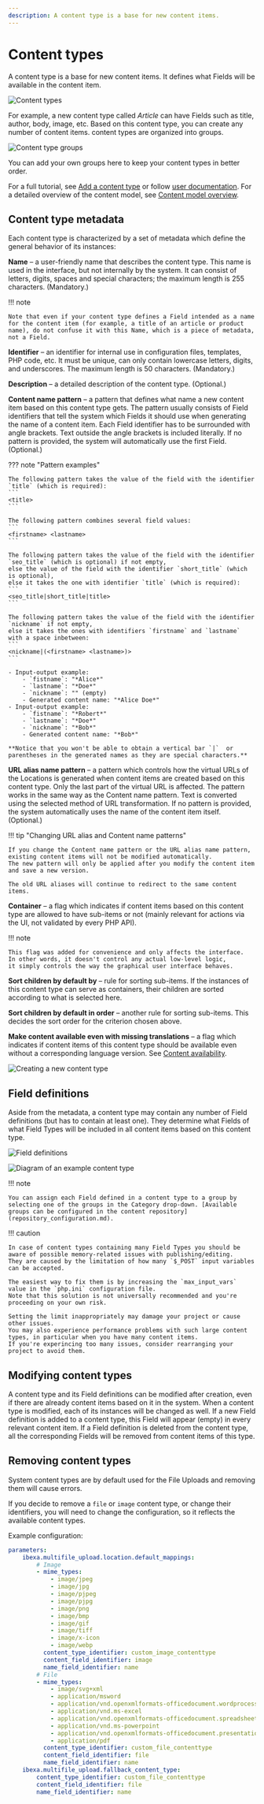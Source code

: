 ```yaml
---
description: A content type is a base for new content items.
---
```


# Content types

A content type is a base for new content items.
It defines what Fields will be available in the content item.

![Content types](admin_panel_content_types.png "Content types")

For example, a new content type called *Article* can have Fields such as title, author, body, image, etc.
Based on this content type, you can create any number of content items.
content types are organized into groups.

![Content type groups](admin_panel_content_type_groups.png "Content type groups")

You can add your own groups here to keep your content types in better order.

For a full tutorial, see [Add a content type](first_steps.md#add-a-content-type) or follow [user documentation](https://doc.ibexa.co/projects/userguide/en/latest/content_management/create_edit_content_types/).
For a detailed overview of the content model, see [Content model overview](content_model.md).

## Content type metadata

Each content type is characterized by a set of metadata which define the general behavior of its instances:

**Name** – a user-friendly name that describes the content type. This name is used in the interface, but not internally by the system. It can consist of letters, digits, spaces and special characters; the maximum length is 255 characters. (Mandatory.)

!!! note

    Note that even if your content type defines a Field intended as a name for the content item (for example, a title of an article or product name), do not confuse it with this Name, which is a piece of metadata, not a Field.

**Identifier** –
an identifier for internal use in configuration files, templates, PHP code, etc.
It must be unique, can only contain lowercase letters, digits, and underscores.
The maximum length is 50 characters. (Mandatory.)

**Description** –
a detailed description of the content type. (Optional.)

<a id="content-name-pattern"></a>
**Content name pattern** –
a pattern that defines what name a new content item based on this content type gets.
The pattern usually consists of Field identifiers that tell the system which Fields it should use when generating the name of a content item.
Each Field identifier has to be surrounded with angle brackets.
Text outside the angle brackets is included literally.
If no pattern is provided, the system will automatically use the first Field. (Optional.)

??? note "Pattern examples"

    The following pattern takes the value of the field with the identifier `title` (which is required):
    ```
    <title>
    ```

    The following pattern combines several field values:
    ```
    <firstname> <lastname>
    ```

    The following pattern takes the value of the field with the identifier `seo_title` (which is optional) if not empty,
    else the value of the field with the identifier `short_title` (which is optional),
    else it takes the one with identifier `title` (which is required):
    ```
    <seo_title|short_title|title>
    ```

    The following pattern takes the value of the field with the identifier `nickname` if not empty,
    else it takes the ones with identifiers `firstname` and `lastname` with a space inbetween:
    ```
    <nickname|(<firstname> <lastname>)>
    ```

    - Input-output example:
        - `fistname`: "*Alice*"
        - `lastname`: "*Doe*"
        - `nickname`: "" (empty)
        - Generated content name: "*Alice Doe*"
    - Input-output example:
        - `fistname`: "*Robert*"
        - `lastname`: "*Doe*"
        - `nickname`: "*Bob*"
        - Generated content name: "*Bob*"

    **Notice that you won't be able to obtain a vertical bar `|`  or parentheses in the generated names as they are special characters.**


**URL alias name pattern** –
a pattern which controls how the virtual URLs of the Locations is generated when content items are created based on this content type.
Only the last part of the virtual URL is affected. The pattern works in the same way as the Content name pattern.
Text is converted using the selected method of URL transformation.
If no pattern is provided, the system automatically uses the name of the content item itself. (Optional.)

!!! tip "Changing URL alias and Content name patterns"

    If you change the Content name pattern or the URL alias name pattern,
    existing content items will not be modified automatically.
    The new pattern will only be applied after you modify the content item and save a new version.

    The old URL aliases will continue to redirect to the same content items.

**Container** –
a flag which indicates if content items based on this content type are allowed to have sub-items or not
(mainly relevant for actions via the UI, not validated by every PHP API).

!!! note

    This flag was added for convenience and only affects the interface.
    In other words, it doesn't control any actual low-level logic,
    it simply controls the way the graphical user interface behaves.

**Sort children by default by** –
rule for sorting sub-items.
If the instances of this content type can serve as containers,
their children are sorted according to what is selected here.

**Sort children by default in order** –
another rule for sorting sub-items.
This decides the sort order for the criterion chosen above.

<a id="default-content-availability"></a>
**Make content available even with missing translations** –
a flag which indicates if content items of this content type should be available even without a corresponding language version.
See [Content availability](content_availability.md).

![Creating a new content type](admin_panel_new_content_type.png)

## Field definitions

Aside from the metadata, a content type may contain any number of Field definitions (but has to contain at least one).
They determine what Fields of what Field Types will be included in all content items based on this content type.

![Field definitions](admin_panel_field_definitions.png)

![Diagram of an example content type](content_model_type_diagram.png)

!!! note

    You can assign each Field defined in a content type to a group by selecting one of the groups in the Category drop-down. [Available groups can be configured in the content repository](repository_configuration.md).

!!! caution

    In case of content types containing many Field Types you should be aware of possible memory-related issues with publishing/editing.
    They are caused by the limitation of how many `$_POST` input variables can be accepted.

    The easiest way to fix them is by increasing the `max_input_vars` value in the `php.ini` configuration file.
    Note that this solution is not universally recommended and you're proceeding on your own risk.

    Setting the limit inappropriately may damage your project or cause other issues.
    You may also experience performance problems with such large content types, in particular when you have many content items.
    If you're experincing too many issues, consider rearranging your project to avoid them.

## Modifying content types

A content type and its Field definitions can be modified after creation,
even if there are already content items based on it in the system.
When a content type is modified, each of its instances will be changed as well.
If a new Field definition is added to a content type, this Field will appear (empty) in every relevant content item.
If a Field definition is deleted from the content type, all the corresponding Fields will be removed from content items of this type.

## Removing content types

System content types are by default used for the File Uploads and removing them will cause errors.

If you decide to remove a `file` or `image` content type, or change their identifiers,
you will need to change the configuration, so it reflects the available content types.

Example configuration:

```yaml
parameters:
    ibexa.multifile_upload.location.default_mappings:
        # Image
        - mime_types:
            - image/jpeg
            - image/jpg
            - image/pjpeg
            - image/pjpg
            - image/png
            - image/bmp
            - image/gif
            - image/tiff
            - image/x-icon
            - image/webp
          content_type_identifier: custom_image_contenttype
          content_field_identifier: image
          name_field_identifier: name
        # File
        - mime_types:
            - image/svg+xml
            - application/msword
            - application/vnd.openxmlformats-officedocument.wordprocessingml.document
            - application/vnd.ms-excel
            - application/vnd.openxmlformats-officedocument.spreadsheetml.sheet
            - application/vnd.ms-powerpoint
            - application/vnd.openxmlformats-officedocument.presentationml.presentation
            - application/pdf
          content_type_identifier: custom_file_contenttype
          content_field_identifier: file
          name_field_identifier: name
    ibexa.multifile_upload.fallback_content_type:
        content_type_identifier: custom_file_contenttype
        content_field_identifier: file
        name_field_identifier: name
```
